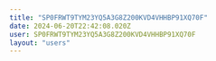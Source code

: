 ```yaml
---
title: "SP0FRWT9TYM23YQ5A3G8Z200KVD4VHHBP91XQ70F"
date: 2024-06-20T22:42:08.020Z
user: SP0FRWT9TYM23YQ5A3G8Z200KVD4VHHBP91XQ70F
layout: "users"
---
```

    